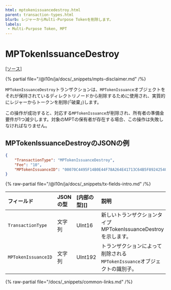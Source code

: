 ```yaml
---
html: mptokenissuancedestroy.html
parent: transaction-types.html
blurb: レジャーからMulti-Purpose Tokenを削除します。
labels:
 - Multi-Purpose Token, MPT
---
```

# MPTokenIssuanceDestroy
[[ソース]](https://github.com/XRPLF/rippled/blob/master/src/xrpld/app/tx/detail/MPTokenIssuanceDestroy.cpp "ソース")

{% partial file="/@l10n/ja/docs/_snippets/mpts-disclaimer.md" /%}

`MPTokenIssuanceDestroy`トランザクションは、`MPTokenIssuance`オブジェクトをそれが保持されているディレクトリノードから削除するために使用され、実質的にレジャーからトークンを削除(「破棄」)します。

この操作が成功すると、対応する`MPTokenIssuance`が削除され、所有者の準備金要件が1つ減少します。対象のMPTの保有者が存在する場合、この操作は失敗しなければなりません。

## MPTokenIssuanceDestroyのJSONの例

```json 
{
    "TransactionType": "MPTokenIssuanceDestroy",
    "Fee": "10",
    "MPTokenIssuanceID": "00070C4495F14B0E44F78A264E41713C64B5F89242540EE255534400000000000000"
}
```

<!-- ## MPTokenIssuanceDestroyのフィールド -->

{% raw-partial file="/@l10n/ja/docs/_snippets/tx-fields-intro.md" /%}

| フィールド          | JSONの型            | [内部の型][] | 説明              |
|:--------------------|:--------------------|:-------------|:------------------|
| `TransactionType`   | 文字列              | UInt16       | 新しいトランザクションタイプMPTokenIssuanceDestroyを示します。 |
| `MPTokenIssuanceID` | 文字列              | UInt192      | トランザクションによって削除される`MPTokenIssuance`オブジェクトの識別子。 |

{% raw-partial file="/docs/_snippets/common-links.md" /%}
